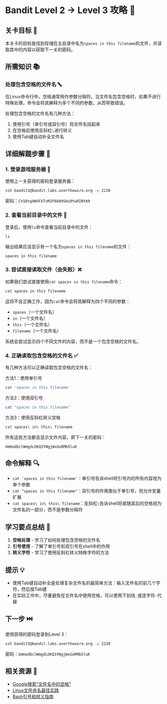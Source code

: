 # Bandit Level 2 → Level 3 攻略 📄

## 关卡目标 🎯

本关卡的目标是找到存储在主目录中名为`spaces in this filename`的文件，并读取其中的内容以获取下一关的密码。

## 所需知识 📚

### 处理包含空格的文件名 🔤

在Linux命令行中，空格通常用作参数分隔符。当文件名包含空格时，如果不进行特殊处理，命令会将其解释为多个不同的参数，从而导致错误。

处理包含空格的文件名有几种方法：
1. 使用引号（单引号或双引号）将文件名括起来
2. 在空格前使用反斜杠`\`进行转义
3. 使用Tab键自动补全文件名

## 详细解题步骤 📝

### 1. 登录游戏服务器 🔐

使用上一关获得的密码登录服务器：

```bash
ssh bandit2@bandit.labs.overthewire.org -p 2220
```

密码：`CV1DtqXWVFXTvM2F0k09SHz0YwRINYA9`

### 2. 查看当前目录中的文件 👀

登录后，使用`ls`命令查看当前目录中的文件：

```bash
ls
```

输出结果应该显示有一个名为`spaces in this filename`的文件：

```
spaces in this filename
```

### 3. 尝试直接读取文件（会失败）❌

如果我们尝试直接使用`cat spaces in this filename`命令：

```bash
cat spaces in this filename
```

这将不会正确工作，因为`cat`命令会将其解释为四个不同的参数：
- `spaces`（一个文件名）
- `in`（一个文件名）
- `this`（一个文件名）
- `filename`（一个文件名）

系统会尝试显示四个不同文件的内容，而不是一个包含空格的文件名。

### 4. 正确读取包含空格的文件名 ✅

有几种方法可以正确读取包含空格的文件名：

方法1：使用单引号

```bash
cat 'spaces in this filename'
```

方法2：使用双引号

```bash
cat "spaces in this filename"
```

方法3：使用反斜杠转义空格

```bash
cat spaces\ in\ this\ filename
```

所有这些方法都会显示文件内容，即下一关的密码：

```
UmHadQclWmgdLOKQ3YNgjWxGoRMb5luK
```

## 命令解释 🔍

- `cat 'spaces in this filename'`：单引号告诉shell将引号内的所有内容视为单个参数
- `cat "spaces in this filename"`：双引号的作用类似于单引号，但允许变量扩展
- `cat spaces\ in\ this\ filename`：反斜杠`\`告诉shell将紧随其后的空格视为文件名的一部分，而不是参数分隔符

## 学习要点总结 📌

1. **空格处理** - 学习了如何处理包含空格的文件名
2. **引号使用** - 了解了单引号和双引号在shell中的作用
3. **转义字符** - 学习了使用反斜杠转义特殊字符的方法

## 提示 💡

- 使用Tab键自动补全是处理复杂文件名的最简单方法：输入文件名的前几个字符，然后按Tab键
- 在实际工作中，尽量避免在文件名中使用空格，可以使用下划线`_`或连字符`-`代替

## 下一步 ⏭️

使用获得的密码登录到Level 3：

```bash
ssh bandit3@bandit.labs.overthewire.org -p 2220
```

密码：`UmHadQclWmgdLOKQ3YNgjWxGoRMb5luK`

## 相关资源 🔗

- [Google搜索"文件名中的空格"](https://www.google.com/search?q=spaces+in+filename)
- [Linux文件命名最佳实践](https://www.cyberciti.biz/tips/naming-convention-for-linux-unix-files.html)
- [Bash引号和转义指南](https://www.gnu.org/software/bash/manual/html_node/Quoting.html)
